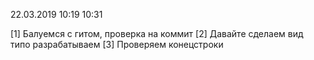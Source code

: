 22.03.2019 10:19
           10:31

[1] Балуемся с гитом, проверка на коммит
[2] Давайте сделаем вид типо разрабатываем
[3] Проверяем конецстроки

